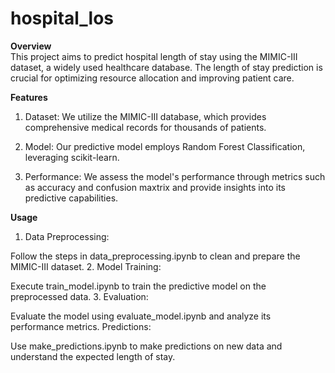 # hospital_los
<b>Overview</b>
<br>
This project aims to predict hospital length of stay using the MIMIC-III dataset, a widely used healthcare database. The length of stay prediction is crucial for optimizing resource allocation and improving patient care.

<b>Features</b>
<br>
1. Dataset: We utilize the MIMIC-III database, which provides comprehensive medical records for thousands of patients.

2. Model: Our predictive model employs Random Forest Classification, leveraging scikit-learn.

3. Performance: We assess the model's performance through metrics such as accuracy and confusion maxtrix and provide insights into its predictive capabilities.

<b>Usage</b>
<br>
1. Data Preprocessing:

Follow the steps in data_preprocessing.ipynb to clean and prepare the MIMIC-III dataset.
2. Model Training:

Execute train_model.ipynb to train the predictive model on the preprocessed data.
3. Evaluation:

Evaluate the model using evaluate_model.ipynb and analyze its performance metrics.
Predictions:

Use make_predictions.ipynb to make predictions on new data and understand the expected length of stay.
